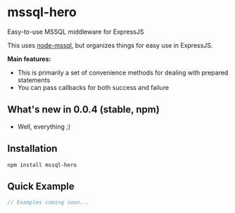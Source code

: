 # mssql-hero

Easy-to-use MSSQL middleware for ExpressJS

This uses [node-mssql](https://github.com/patriksimek/node-mssql), but organizes things for easy use in ExpressJS.

**Main features:**
- This is primarily a set of convenience methods for dealing with prepared statements
- You can pass callbacks for both success and failure


## What's new in 0.0.4 (stable, npm)

- Well, everything ;)

## Installation

    npm install mssql-hero

## Quick Example

```javascript
// Examples coming soon...
```
